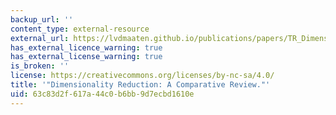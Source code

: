 ```yaml
---
backup_url: ''
content_type: external-resource
external_url: https://lvdmaaten.github.io/publications/papers/TR_Dimensionality_Reduction_Review_2009.pdf
has_external_licence_warning: true
has_external_license_warning: true
is_broken: ''
license: https://creativecommons.org/licenses/by-nc-sa/4.0/
title: '"Dimensionality Reduction: A Comparative Review."'
uid: 63c83d2f-617a-44c0-b6bb-9d7ecbd1610e
---
```

